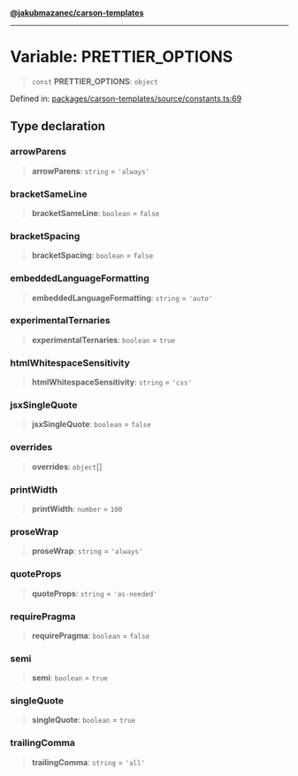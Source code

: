 [**@jakubmazanec/carson-templates**](../README.md)

---

# Variable: PRETTIER_OPTIONS

> `const` **PRETTIER_OPTIONS**: `object`

Defined in:
[packages/carson-templates/source/constants.ts:69](https://github.com/jakubmazanec/tools/blob/026d472564678641afd0039e9c07d936f221ca46/packages/carson-templates/source/constants.ts#L69)

## Type declaration

### arrowParens

> **arrowParens**: `string` = `'always'`

### bracketSameLine

> **bracketSameLine**: `boolean` = `false`

### bracketSpacing

> **bracketSpacing**: `boolean` = `false`

### embeddedLanguageFormatting

> **embeddedLanguageFormatting**: `string` = `'auto'`

### experimentalTernaries

> **experimentalTernaries**: `boolean` = `true`

### htmlWhitespaceSensitivity

> **htmlWhitespaceSensitivity**: `string` = `'css'`

### jsxSingleQuote

> **jsxSingleQuote**: `boolean` = `false`

### overrides

> **overrides**: `object`[]

### printWidth

> **printWidth**: `number` = `100`

### proseWrap

> **proseWrap**: `string` = `'always'`

### quoteProps

> **quoteProps**: `string` = `'as-needed'`

### requirePragma

> **requirePragma**: `boolean` = `false`

### semi

> **semi**: `boolean` = `true`

### singleQuote

> **singleQuote**: `boolean` = `true`

### trailingComma

> **trailingComma**: `string` = `'all'`
